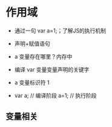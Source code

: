 # 作用域
- 通过一句 var a=1;；了解JS的执行机制
 - 声明+赋值语句
 - a 变量存在哪里？内存中
 - 编译 var 变量变量声明的关键字
 - a 变量标识符 1

- var a; // 编译阶段
   a=1;  // 执行阶段

## 变量相关

